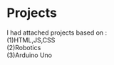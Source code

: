 # Projects
I had attached projects based on : <br>
(1)HTML,JS,CSS <br>
(2)Robotics     <br>
(3)Arduino Uno   <br>
